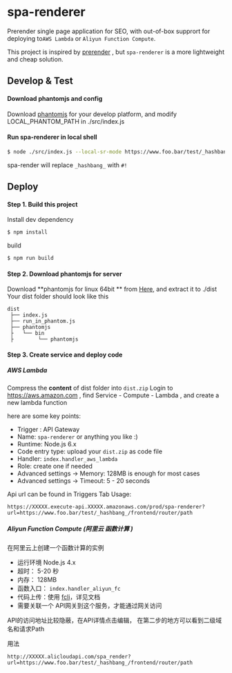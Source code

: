 # spa-renderer
Prerender single page application for SEO, with out-of-box supprort for deploying to`AWS Lambda` or `Aliyun Function Compute`.

This project is inspired by [prerender](https://github.com/prerender/prerender) , but  `spa-renderer` is a more lightweight and cheap solution. 

## Develop & Test
#### Download phantomjs and config
Download [phantomjs](http://phantomjs.org/download.html)  for your develop platform,  and modify LOCAL_PHANTOM_PATH in ./src/index.js
#### Run spa-renderer in local shell
``` bash
$ node ./src/index.js --local-sr-mode https://www.foo.bar/test/_hashbang_/frontend/router/path
```
spa-render will replace `_hashbang_` with `#!` 


## Deploy

#### Step 1.  Build this project

 Install dev dependency
``` bash
$ npm install
```
build
``` bash
$ npm run build
```

#### Step 2.  Download phantomjs for server

Download **phantomjs for linux 64bit ** from [Here](http://phantomjs.org/download.html),  and extract it to ./dist 
Your dist folder should look like this

``` plain
dist
 ├── index.js
 ├── run_in_phantom.js
 ├── phantomjs
 ├   └── bin
 ├        └── phantomjs

```

#### Step 3.  Create service and deploy code

##### AWS Lambda
Compress the **content** of dist folder into `dist.zip`
Login to https://aws.amazon.com , find Service - Compute - Lambda , and create a new lambda function

 here are some key points:
 
* Trigger : API Gateway
* Name: `spa-renderer` or anything you like :)
* Runtime: Node.js 6.x 
* Code entry type: upload your  `dist.zip` as code file
* Handler: `index.handler_aws_lambda`
* Role:  create one if needed
* Advanced settings -> Memory:  128MB is enough for most cases
* Advanced settings -> Timeout: 5 - 20 seconds

Api url can be found in Triggers Tab
Usage: 
``` plain
https://XXXXX.execute-api.XXXXX.amazonaws.com/prod/spa-renderer?url=https://www.foo.bar/test/_hashbang_/frontend/router/path
```


##### Aliyun Function Compute (阿里云 函数计算 )
在阿里云上创建一个函数计算的实例
* 运行环境 Node.js 4.x
* 超时： 5-20 秒
* 内存： 128MB 
* 函数入口： `index.handler_aliyun_fc`
* 代码上传：使用 [fcli](https://help.aliyun.com/document_detail/52995.htm)，详见文档
* 需要关联一个 API网关到这个服务，才能通过网关访问

API的访问地址比较隐蔽，在API详情点击编辑， 在第二步的地方可以看到二级域名和请求Path
 
用法
``` plain
http://XXXXX.alicloudapi.com/spa_render?url=https://www.foo.bar/test/_hashbang_/frontend/router/path
```